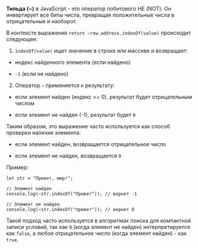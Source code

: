 **Тильда (~)** в JavaScript - это оператор побитового НЕ (NOT). Он инвертирует все биты числа, превращая положительные числа в отрицательные и наоборот.

В контексте выражения `return ~row.address.indexOf(value)` происходит следующее:

1. `indexOf(value)` ищет значение в строке или массиве и возвращает:
    

- индекс найденного элемента (если найдено)
    
- `-1` (если не найдено)
    

2. Оператор `~` применяется к результату:
    

- если элемент найден (индекс >= 0), результат будет отрицательным числом
    
- если элемент не найден (-1), результат будет `0`
    

Таким образом, это выражение часто используется как способ проверки наличия элемента:

- если элемент найден, возвращается отрицательное число
    
- если элемент не найден, возвращается `0`
    

Пример:

```
let str = "Привет, мир!";

// Элемент найден
console.log(~str.indexOf("Привет")); // вернет -1

// Элемент не найден
console.log(~str.indexOf("привет")); // вернет 0
```

Такой подход часто используется в алгоритмах поиска для компактной записи условий, так как `0` (когда элемент не найден) интерпретируется как `false`, а любое отрицательное число (когда элемент найден) - как `true`.
